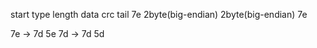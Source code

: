 start       type             length         data crc tail
7e    2byte(big-endian) 2byte(big-endian)             7e

7e -> 7d 5e
7d -> 7d 5d